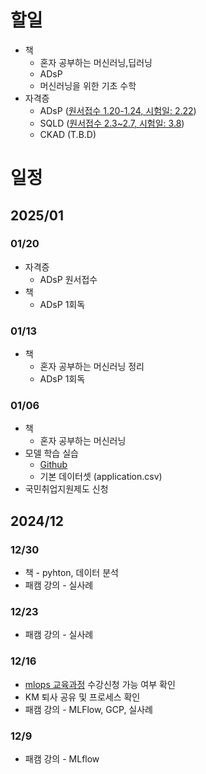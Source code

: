 
# 할일
- 책
  - 혼자 공부하는 머신러닝,딥러닝
  - ADsP
  - 머신러닝을 위한 기초 수학
- 자격증
  - ADsP ([원서접수 1.20-1.24, 시험일: 2.22](https://www.dataq.or.kr/www/accept/schedule.do#none))
  - SQLD ([원서접수 2.3~2.7, 시험일: 3.8](https://www.dataq.or.kr/www/accept/schedule.do#none))
  - CKAD (T.B.D)
  
# 일정
## 2025/01
### 01/20
- 자격증
  - ADsP 원서접수
- 책
  - ADsP 1회독
    
### 01/13
- 책
  - 혼자 공부하는 머신러닝 정리
  - ADsP 1회독

### 01/06
- 책
  - 혼자 공부하는 머신러닝
- 모델 학습 실습
  - [Github](https://github.com/choikwangil95/ML_Model_Loan_Repayment_Prediction)
  - 기본 데이터셋 (application.csv)
- 국민취업지원제도 신청
  
## 2024/12

### 12/30
- 책 - pyhton, 데이터 분석
- 패캠 강의 - 실사례

### 12/23
- 패캠 강의 - 실사례

### 12/16
- [mlops 교육과정](https://hrd.work24.go.kr/hrdp/co/pcobo/PCOBO0100P.do?tracseId=AIG20240000458997&tracseTme=2&crseTracseSe=C0061&trainstCstmrId=500020048219&tracseReqstsCd=undefined&cstmConsTme=undefined#) 수강신청 가능 여부 확인
- KM 퇴사 공유 및 프로세스 확인
- 패캠 강의 - MLFlow, GCP, 실사례

### 12/9
- 패캠 강의 - MLflow

